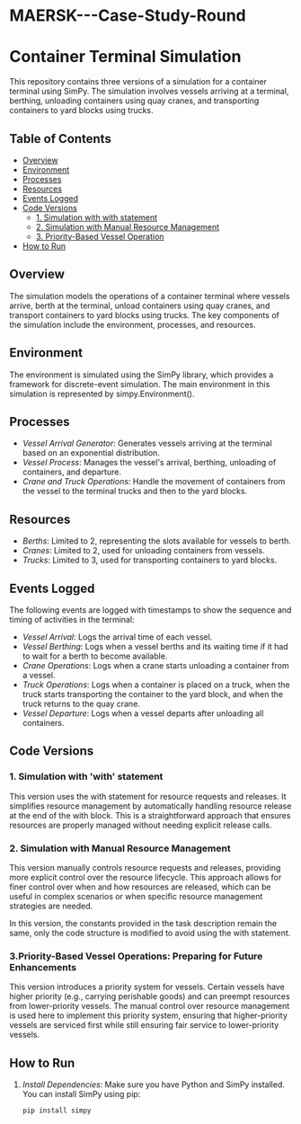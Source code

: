 # MAERSK---Case-Study-Round
# Container Terminal Simulation

This repository contains three versions of a simulation for a container terminal using SimPy. The simulation involves vessels arriving at a terminal, berthing, unloading containers using quay cranes, and transporting containers to yard blocks using trucks.

## Table of Contents

- [Overview](#overview)
- [Environment](#environment)
- [Processes](#processes)
- [Resources](#resources)
- [Events Logged](#events-logged)
- [Code Versions](#code-versions)
  - [1. Simulation with with statement](#1-simulation-with-with-statement)
  - [2. Simulation with Manual Resource Management](#2-simulation-with-manual-resource-management)
  - [3. Priority-Based Vessel Operation](#3-priority-based-vessel-operation)
- [How to Run](#how-to-run)

## Overview

The simulation models the operations of a container terminal where vessels arrive, berth at the terminal, unload containers using quay cranes, and transport containers to yard blocks using trucks. The key components of the simulation include the environment, processes, and resources.

## Environment

The environment is simulated using the SimPy library, which provides a framework for discrete-event simulation. The main environment in this simulation is represented by simpy.Environment().

## Processes

- *Vessel Arrival Generator*: Generates vessels arriving at the terminal based on an exponential distribution.
- *Vessel Process*: Manages the vessel's arrival, berthing, unloading of containers, and departure.
- *Crane and Truck Operations*: Handle the movement of containers from the vessel to the terminal trucks and then to the yard blocks.

## Resources

- *Berths*: Limited to 2, representing the slots available for vessels to berth.
- *Cranes*: Limited to 2, used for unloading containers from vessels.
- *Trucks*: Limited to 3, used for transporting containers to yard blocks.

## Events Logged

The following events are logged with timestamps to show the sequence and timing of activities in the terminal:

- *Vessel Arrival*: Logs the arrival time of each vessel.
- *Vessel Berthing*: Logs when a vessel berths and its waiting time if it had to wait for a berth to become available.
- *Crane Operations*: Logs when a crane starts unloading a container from a vessel.
- *Truck Operations*: Logs when a container is placed on a truck, when the truck starts transporting the container to the yard block, and when the truck returns to the quay crane.
- *Vessel Departure*: Logs when a vessel departs after unloading all containers.

## Code Versions

### 1. Simulation with 'with' statement

This version uses the with statement for resource requests and releases. It simplifies resource management by automatically handling resource release at the end of the with block. This is a straightforward approach that ensures resources are properly managed without needing explicit release calls.

### 2. Simulation with Manual Resource Management

This version manually controls resource requests and releases, providing more explicit control over the resource lifecycle. This approach allows for finer control over when and how resources are released, which can be useful in complex scenarios or when specific resource management strategies are needed. 

In this version, the constants provided in the task description remain the same, only the code structure is modified to avoid using the with statement.

### 3.Priority-Based Vessel Operations: Preparing for Future Enhancements

This version introduces a priority system for vessels. Certain vessels have higher priority (e.g., carrying perishable goods) and can preempt resources from lower-priority vessels. The manual control over resource management is used here to implement this priority system, ensuring that higher-priority vessels are serviced first while still ensuring fair service to lower-priority vessels.

## How to Run

1. *Install Dependencies*: Make sure you have Python and SimPy installed. You can install SimPy using pip:
   ```bash
   pip install simpy
